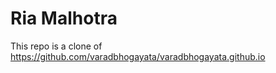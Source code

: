 # Ria Malhotra </br>
This repo is a clone of
https://github.com/varadbhogayata/varadbhogayata.github.io </br>
